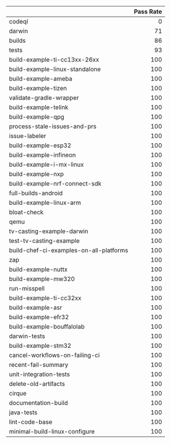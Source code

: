 |                                         |   Pass Rate |
|:----------------------------------------|------------:|
| codeql                                  |           0 |
| darwin                                  |          71 |
| builds                                  |          86 |
| tests                                   |          93 |
| build-example-ti-cc13xx-26xx            |         100 |
| build-example-linux-standalone          |         100 |
| build-example-ameba                     |         100 |
| build-example-tizen                     |         100 |
| validate-gradle-wrapper                 |         100 |
| build-example-telink                    |         100 |
| build-example-qpg                       |         100 |
| process-stale-issues-and-prs            |         100 |
| issue-labeler                           |         100 |
| build-example-esp32                     |         100 |
| build-example-infineon                  |         100 |
| build-example-i-mx-linux                |         100 |
| build-example-nxp                       |         100 |
| build-example-nrf-connect-sdk           |         100 |
| full-builds-android                     |         100 |
| build-example-linux-arm                 |         100 |
| bloat-check                             |         100 |
| qemu                                    |         100 |
| tv-casting-example-darwin               |         100 |
| test-tv-casting-example                 |         100 |
| build-chef-ci-examples-on-all-platforms |         100 |
| zap                                     |         100 |
| build-example-nuttx                     |         100 |
| build-example-mw320                     |         100 |
| run-misspell                            |         100 |
| build-example-ti-cc32xx                 |         100 |
| build-example-asr                       |         100 |
| build-example-efr32                     |         100 |
| build-example-bouffalolab               |         100 |
| darwin-tests                            |         100 |
| build-example-stm32                     |         100 |
| cancel-workflows-on-failing-ci          |         100 |
| recent-fail-summary                     |         100 |
| unit-integration-tests                  |         100 |
| delete-old-artifacts                    |         100 |
| cirque                                  |         100 |
| documentation-build                     |         100 |
| java-tests                              |         100 |
| lint-code-base                          |         100 |
| minimal-build-linux-configure           |         100 |